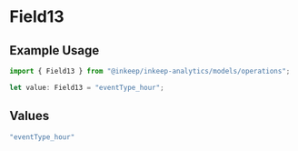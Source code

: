# Field13

## Example Usage

```typescript
import { Field13 } from "@inkeep/inkeep-analytics/models/operations";

let value: Field13 = "eventType_hour";
```

## Values

```typescript
"eventType_hour"
```